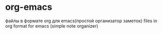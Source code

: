 # org-emacs
файлы в формате org для emacs(простой организатор заметок)
files in org format for emacs (simple note organizer)  
